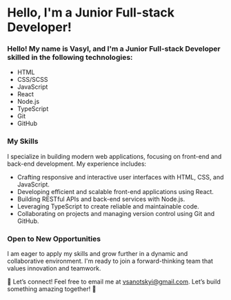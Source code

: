 # Hello, I'm a Junior Full-stack Developer!

### Hello! My name is Vasyl, and I'm a Junior Full-stack Developer skilled in the following technologies:

* HTML
* CSS/SCSS
* JavaScript
* React
* Node.js
* TypeScript
* Git
* GitHub

### My Skills

I specialize in building modern web applications, focusing on front-end and back-end development. My experience includes:

* Crafting responsive and interactive user interfaces with HTML, CSS, and JavaScript.
* Developing efficient and scalable front-end applications using React.
* Building RESTful APIs and back-end services with Node.js.
* Leveraging TypeScript to create reliable and maintainable code.
* Collaborating on projects and managing version control using Git and GitHub.

### Open to New Opportunities

I am eager to apply my skills and grow further in a dynamic and collaborative environment. 
I'm ready to join a forward-thinking team that values innovation and teamwork.

📧 Let’s connect! Feel free to email me at <a href="mailto:vsanotskyi@gmail.com">vsanotskyi@gmail.com</a>.
Let’s build something amazing together! 🚀

